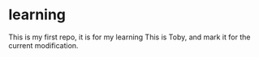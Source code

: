 # learning
This is my first repo, it is for my learning
This is Toby, and mark it for the current modification.
